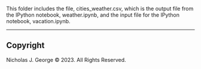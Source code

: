 This folder includes the file, cities_weather.csv, which is the output file from the IPython notebook, weather.ipynb, and the input file for the IPython notebook, vacation.ipynb.

----

## Copyright

Nicholas J. George © 2023. All Rights Reserved.
